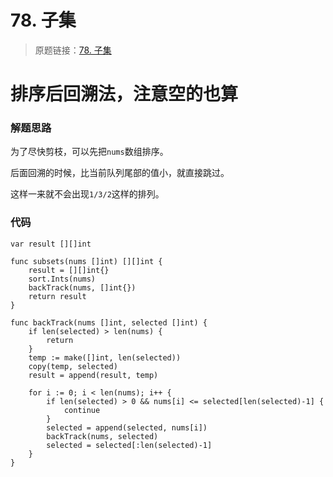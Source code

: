 # 78. 子集
> 原题链接：[78. 子集](https://leetcode-cn.com/problems/subsets/)

# 排序后回溯法，注意空的也算
### 解题思路
为了尽快剪枝，可以先把``nums``数组排序。

后面回溯的时候，比当前队列尾部的值小，就直接跳过。

这样一来就不会出现``1/3/2``这样的排列。

### 代码

```golang
var result [][]int

func subsets(nums []int) [][]int {
	result = [][]int{}
	sort.Ints(nums)
	backTrack(nums, []int{})
	return result
}

func backTrack(nums []int, selected []int) {
	if len(selected) > len(nums) {
		return
	}
    temp := make([]int, len(selected))
    copy(temp, selected)
    result = append(result, temp)
	
	for i := 0; i < len(nums); i++ {
		if len(selected) > 0 && nums[i] <= selected[len(selected)-1] {
			continue
		}
		selected = append(selected, nums[i])
		backTrack(nums, selected)
		selected = selected[:len(selected)-1]
	}
}
```